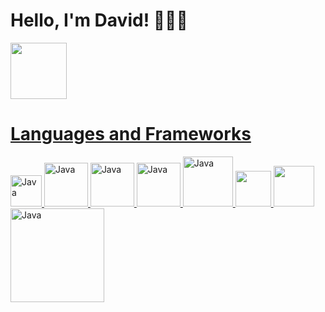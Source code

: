 # Hello, I'm David! 🧑🏻‍🦱
<div>
  <a href="https://www.linkedin.com/in/davidmjordan17/">
  <img src="https://encrypted-tbn0.gstatic.com/images?q=tbn:ANd9GcRokEYt0yyh6uNDKL8uksVLlhZ35laKNQgZ9g&s" width="90" />
</div>

# Languages and Frameworks
<div>
  <img src="https://upload.wikimedia.org/wikipedia/en/3/30/Java_programming_language_logo.svg" alt="Java" width="50"/> 
  <img src="https://upload.wikimedia.org/wikipedia/commons/thumb/c/c3/Python-logo-notext.svg/1869px-Python-logo-notext.svg.png" alt="Java" width="70" /> 
  <img src="https://upload.wikimedia.org/wikipedia/commons/1/19/C_Logo.png" alt="Java" width="70" /> 
  <img src="https://upload.wikimedia.org/wikipedia/commons/thumb/1/18/ISO_C%2B%2B_Logo.svg/1822px-ISO_C%2B%2B_Logo.svg.png" alt="Java" width="70" /> 
  <img src="https://upload.wikimedia.org/wikipedia/commons/thumb/6/61/HTML5_logo_and_wordmark.svg/2048px-HTML5_logo_and_wordmark.svg.png" alt="Java" width="80" />
  <img src="https://upload.wikimedia.org/wikipedia/commons/d/d5/CSS3_logo_and_wordmark.svg" width="57" /> 
  <img src="https://upload.wikimedia.org/wikipedia/commons/thumb/9/99/Unofficial_JavaScript_logo_2.svg/1024px-Unofficial_JavaScript_logo_2.svg.png" width="65" /> 
  <img src="https://upload.wikimedia.org/wikipedia/commons/8/87/Sql_data_base_with_logo.png" alt="Java" width="150" />
</div>

